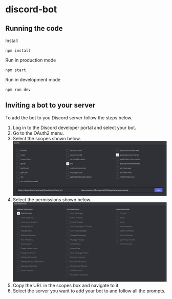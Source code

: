 # discord-bot

## Running the code

Install
```
npm install
```


Run in production mode
```
npm start
```


Run in development mode
```
npm run dev
```


## Inviting a bot to your server

To add the bot to you Discord server follow the steps below.
1. Log in to the Discord developer portal and select your bot.
2. Go to the OAuth2 menu.
3. Select the scopes shown below.
   ![Bot scopes](./images/bot-scopes.png)
4. Select the permissions shown below.
   ![Bot permissions](./images/bot-permissions.png)
5. Copy the URL in the scopes box and navigate to it.
6. Select the server you want to add your bot to and follow all the prompts.